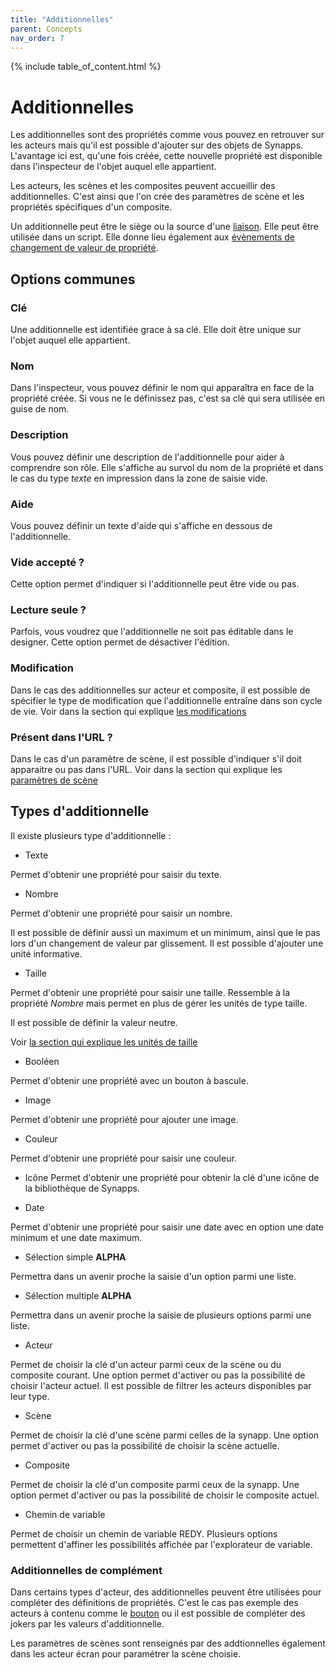 ```yaml
---
title: "Additionnelles"
parent: Concepts
nav_order: 7
---
```


{% include table_of_content.html %}

# Additionnelles

Les additionnelles sont des propriétés comme vous pouvez en retrouver sur les acteurs mais qu'il est possible d'ajouter sur des objets de Synapps.
L'avantage ici est, qu'une fois créée, cette nouvelle propriété est disponible dans l'inspecteur de l'objet auquel elle appartient.

Les acteurs, les scènes et les composites peuvent accueillir des additionnelles. C'est ainsi que l'on crée des paramètres de scène et les propriétés spécifiques d'un composite.

Un additionnelle peut être le siège ou la source d'une [liaison](./binding.md). Elle peut être utilisée dans un script. Elle donne lieu également aux [évènements de changement de valeur de propriété](./scripts/actor-life-cycle.md#changement-de-valeur-de-propriété-dun-acteur).

## Options communes

### Clé
Une additionnelle est identifiée grace à sa clé. Elle doit être unique sur l'objet auquel elle appartient.

### Nom
Dans l'inspecteur, vous pouvez définir le nom qui apparaîtra en face de la propriété créée. Si vous ne le définissez pas, c'est sa clé qui sera utilisée en guise de nom.

### Description

Vous pouvez définir une description de l'additionnelle pour aider à comprendre son rôle. Elle s'affiche au survol du nom de la propriété et dans le cas du type *texte* en impression dans la zone de saisie vide.

### Aide
Vous pouvez définir un texte d'aide qui s'affiche en dessous de l'additionnelle.

### Vide accepté ?

Cette option permet d'indiquer si l'additionnelle peut être vide ou pas.

### Lecture seule ?

Parfois, vous voudrez que l'additionnelle ne soit pas éditable dans le designer. Cette option permet de désactiver l'édition.

### Modification

Dans le cas des additionnelles sur acteur et composite, il est possible de spécifier le type de modification que l'additionnelle entraîne dans son cycle de vie. Voir dans la section qui explique [les modifications](./scripts/actor-life-cycle.md#changement-de-valeur-de-propriété-dun-acteur)

### Présent dans l'URL ?

Dans le cas d'un paramètre de scène, il est possible d'indiquer s'il doit apparaitre ou pas dans l'URL. Voir dans la section qui explique les [paramètres de scène](./scene.md#paramètres-de-scène)

## Types d'additionnelle

Il existe plusieurs type d'additionnelle :

- Texte

Permet d'obtenir une propriété pour saisir du texte.

- Nombre

Permet d'obtenir une propriété pour saisir un nombre.

Il est possible de définir aussi un maximum et un minimum, ainsi que le pas lors d'un changement de valeur par glissement. Il est possible d'ajouter une unité informative.

- Taille

Permet d'obtenir une propriété pour saisir une taille. Ressemble à la propriété *Nombre* mais permet en plus de gérer les unités de type taille.

Il est possible de définir la valeur neutre.

Voir [la section qui explique les unités de taille](./sizes.md)

- Booléen

Permet d'obtenir une propriété avec un bouton à bascule.

- Image

Permet d'obtenir une propriété pour ajouter une image.

- Couleur

Permet d'obtenir une propriété pour saisir une couleur.

- Icône
Permet d'obtenir une propriété pour obtenir la clé d'une icône de la bibliothèque de Synapps.

<!-- ![image](https://user-images.githubusercontent.com/35595723/124151000-646ede80-da92-11eb-8003-4235f467aaa1.png) -->

- Date

Permet d'obtenir une propriété pour saisir une date avec en option une date minimum et une date maximum.

- Sélection simple **ALPHA**

Permettra dans un avenir proche la saisie d'un option parmi une liste.

- Sélection multiple **ALPHA**

Permettra dans un avenir proche la saisie de plusieurs options parmi une liste.

- Acteur

Permet de choisir la clé d'un acteur parmi ceux de la scène ou du composite courant. Une option permet d'activer ou pas la possibilité de choisir l'acteur actuel. Il est possible de filtrer les acteurs disponibles par leur type.

- Scène

Permet de choisir la clé d'une scène parmi celles de la synapp. Une option permet d'activer ou pas la possibilité de choisir la scène actuelle.

- Composite

Permet de choisir la clé d'un composite parmi ceux de la synapp. Une option permet d'activer ou pas la possibilité de choisir le composite actuel.


- Chemin de variable

Permet de choisir un chemin de variable REDY. Plusieurs options permettent d'affiner les possibilités affichée par l'explorateur de variable.

### Additionnelles de complément

Dans certains types d'acteur, des additionnelles peuvent être utilisées pour compléter des définitions de propriétés. C'est le cas pas exemple des acteurs à contenu comme le [bouton](./actor-types/input-button.md) ou il est possible de compléter des jokers par les valeurs d'additionnelle.

Les paramètres de scènes sont renseignés par des addtionnelles également dans les acteur écran pour paramétrer la scène choisie.
